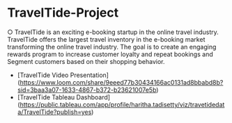 # TravelTide-Project

○ TravelTide is an exciting e-booking startup in the online travel industry. TravelTide offers the largest travel inventory in the e-booking market transforming the online travel industry. The goal is to create an engaging rewards program to increase customer loyalty and repeat bookings and Segment customers based on their shopping behavior.

- [TravelTide Video Presentation] (https://www.loom.com/share/9eeed77b30434166ac0131ad8bbabd8b?sid=3baa3a07-1633-4867-b372-b23621007e5b)
- [TravelTide Tableau Dashboard] (https://public.tableau.com/app/profile/haritha.tadisetty/viz/travetidedata/TravelTide?publish=yes)
